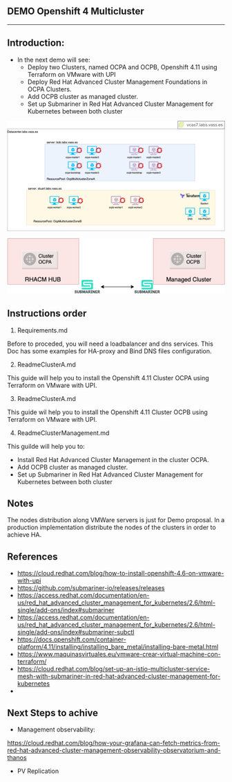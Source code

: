 DEMO Openshift 4 Multicluster
-------------------------
-------------------------

## Introduction:

* In the next demo will see: 
  * Deploy two Clusters, named OCPA and OCPB, Openshift 4.11 using Terraform on VMware with UPI
  * Deploy Red Hat Advanced Cluster Management Foundations in OCPA Clusters.
  * Add OCPB cluster as managed cluster.
  * Set up Submariner in Red Hat Advanced Cluster Management for Kubernetes between both cluster


![alt text](https://github.com/vass-engineering/Demo-Openshif-multicluster/blob/master/DocsImages/Architecture.png)

![alt text](https://github.com/vass-engineering/Demo-Openshif-multicluster/blob/master/DocsImages/Architecture2.png)

## Instructions order 

1. Requirements.md

Before to proceded, you will need a loadbalancer and dns services. This Doc has some examples for HA-proxy and Bind DNS files configuration.

2. ReadmeClusterA.md

This guide will help you to install the Openshift 4.11 Cluster OCPA using Terraform on VMware with UPI.

3. ReadmeClusterA.md

This guide wil help you to install the Openshift 4.11 Cluster OCPB using Terraform on VMware with UPI.

4. ReadmeClusterManagement.md

This guilde will help you to: 
   * Install Red Hat Advanced Cluster Management in the cluster OCPA.  
   *  Add OCPB cluster as managed cluster.
   *  Set up Submariner in Red Hat Advanced Cluster Management for Kubernetes between both cluster


## Notes

The nodes distribution along VMWare servers is just for Demo proposal. In a production implementation  distribute the nodes of the clusters in order to achieve HA.

## References

* https://cloud.redhat.com/blog/how-to-install-openshift-4.6-on-vmware-with-upi
* https://github.com/submariner-io/releases/releases
* https://access.redhat.com/documentation/en-us/red_hat_advanced_cluster_management_for_kubernetes/2.6/html-single/add-ons/index#submariner
* https://access.redhat.com/documentation/en-us/red_hat_advanced_cluster_management_for_kubernetes/2.6/html-single/add-ons/index#submariner-subctl
* https://docs.openshift.com/container-platform/4.11/installing/installing_bare_metal/installing-bare-metal.html
* https://www.maquinasvirtuales.eu/vmware-crear-virtual-machine-con-terraform/
* https://cloud.redhat.com/blog/set-up-an-istio-multicluster-service-mesh-with-submariner-in-red-hat-advanced-cluster-management-for-kubernetes
* 

## Next Steps to achive

* Management observability:
  
https://cloud.redhat.com/blog/how-your-grafana-can-fetch-metrics-from-red-hat-advanced-cluster-management-observability-observatorium-and-thanos

* PV Replication
